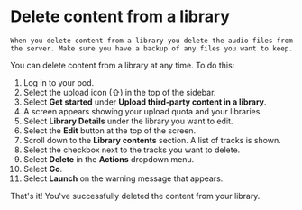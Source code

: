 # Delete content from a library

```{warning}
When you delete content from a library you delete the audio files from the server. Make sure you have a backup of any files you want to keep.
```

You can delete content from a library at any time. To do this:

1. Log in to your pod.
2. Select the upload icon (⇧) in the top of the sidebar.
3. Select __Get started__ under __Upload third-party content in a library__.
4. A screen appears showing your upload quota and your libraries.
5. Select __Library Details__ under the library you want to edit.
6. Select the __Edit__  button at the top of the screen.
7. Scroll down to the __Library contents__ section. A list of tracks is shown.
8. Select the checkbox next to the tracks you want to delete.
9. Select __Delete__ in the __Actions__ dropdown menu.
10. Select __Go__.
11. Select __Launch__ on the warning message that appears.

That's it! You've successfully deleted the content from your library.
